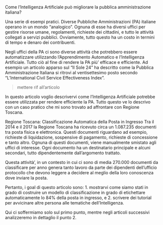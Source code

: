 Come l’Intelligenza Artificiale può migliorare la pubblica amministrazione italiana?

Una serie di esempi pratici.
Diverse Pubbliche Amministrazioni (PA) italiane operano in un mondo “analogico”. Ognuna di esse ha diversi uffici per gestire risorse umane, regolamenti, richieste dei cittadini, e tutto le attività collegati a servizi pubblici.
Ovviamente, tutto questo ha un costo in termini di tempo e denaro dei contribuenti.

Negli uffici della PA ci sono diverse attività che potrebbero essere automatizzare utilizzando l’Apprendimento Automatico e l’Intelligenza Artificiale. Tutto ciò al fine di rendere la PA più’ efficace e efficiente. Ad esempio un articolo apparso sul “Il Sole 24” ha descritto come la Pubblica Amministrazione Italiana si ritrovi al ventisettesimo posto secondo “L’International Civil Service Effectiveness Index”.

> mettere rif all’articolo

In questo articolo voglio descrivervi come l’Intelligenza Artificiale potrebbe essere utilizzata per rendere efficiente la PA. Tutto questo ve lo descrivo con un caso pratico che mi sono trovato ad affrontare con Regione Toscana.

Regione Toscana: Classificazione Automatica della Posta in Ingresso
Tra il 2014 e il 2017 la Regione Toscana ha ricevuto circa un 1.087.235 documenti tra posta fisica e elettronica. Questi documenti riguardano ad esempio, richieste di liquidazione, sospensive di pagamento, richieste di concessione e tanto altro.
Ognuna di questi documenti, viene manualmente smistato agli uffici di interesse. Ogni documento ha un destinatario principale e alcuni secondari, tutto dipendentemente dall’argomento trattato.

Questa attività’,  in un contesto in cui ci sono di media 270.000 documenti da classificare per anno genera tanto lavoro da parte dei dipendenti dell’ufficio protocollo che devono leggere a decidere al meglio della loro conoscenza dove inviare la posta.

Pertanto, i goal di questo articolo sono: 1. mostrarvi come siamo stati in grado di costruire un modello di classificazione in grado di etichettare automaticamente lo 84% della posta in ingresso, e 2. scrivere dei tutorial per avvicinare altre persona alle tematiche dell’Intelligenza.

Qui ci soffermiamo solo sul primo punto, mentre negli articoli successivi analizzeremo in dettaglio il punto 2.
